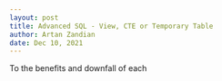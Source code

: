 ```yaml
---
layout: post
title: Advanced SQL - View, CTE or Temporary Table
author: Artan Zandian
date: Dec 10, 2021
---
```


To the benefits and downfall of each